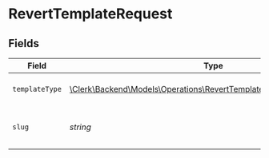 # RevertTemplateRequest


## Fields

| Field                                                                                                                                  | Type                                                                                                                                   | Required                                                                                                                               | Description                                                                                                                            |
| -------------------------------------------------------------------------------------------------------------------------------------- | -------------------------------------------------------------------------------------------------------------------------------------- | -------------------------------------------------------------------------------------------------------------------------------------- | -------------------------------------------------------------------------------------------------------------------------------------- |
| `templateType`                                                                                                                         | [\Clerk\Backend\Models\Operations\RevertTemplatePathParamTemplateType](../../Models/Operations/RevertTemplatePathParamTemplateType.md) | :heavy_check_mark:                                                                                                                     | The type of template to revert                                                                                                         |
| `slug`                                                                                                                                 | *string*                                                                                                                               | :heavy_check_mark:                                                                                                                     | The slug of the template to revert                                                                                                     |